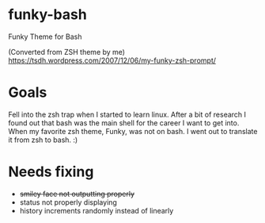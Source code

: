 # funky-bash
Funky Theme for Bash

(Converted from ZSH theme by me)
https://tsdh.wordpress.com/2007/12/06/my-funky-zsh-prompt/

# Goals

Fell into the zsh trap when I started to learn linux. After a bit of research I found out that bash was the main shell for the career I want to get into. When my favorite zsh theme, Funky, was not on bash. I went out to translate it from zsh to bash. :)

# Needs fixing
- ~~smiley face not outputting properly~~
- status not properly displaying
- history increments randomly instead of linearly
